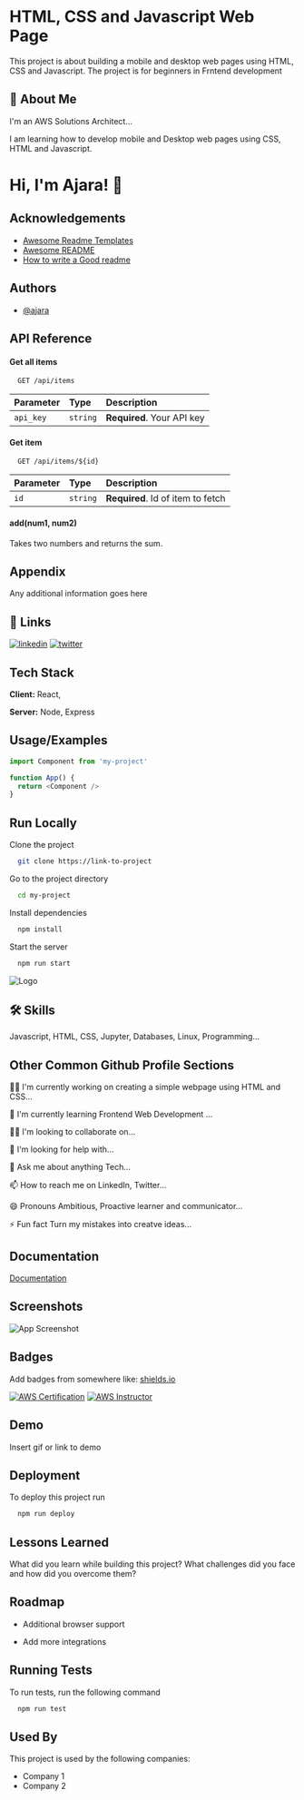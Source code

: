
# HTML, CSS and Javascript Web Page

This project is about building a mobile and desktop web pages using HTML, CSS and Javascript. The project is for beginners in Frntend development


## 🚀 About Me
I'm an AWS Solutions Architect...

I am learning how to develop mobile and Desktop web pages using CSS, HTML and Javascript.
# Hi, I'm Ajara! 👋


## Acknowledgements

 - [Awesome Readme Templates](https://awesomeopensource.com/project/elangosundar/awesome-README-templates)
 - [Awesome README](https://github.com/matiassingers/awesome-readme)
 - [How to write a Good readme](https://bulldogjob.com/news/449-how-to-write-a-good-readme-for-your-github-project)


## Authors

- [@ajara](https://github.com/aj-sys)


## API Reference

#### Get all items

```http
  GET /api/items
```

| Parameter | Type     | Description                |
| :-------- | :------- | :------------------------- |
| `api_key` | `string` | **Required**. Your API key |

#### Get item

```http
  GET /api/items/${id}
```

| Parameter | Type     | Description                       |
| :-------- | :------- | :-------------------------------- |
| `id`      | `string` | **Required**. Id of item to fetch |

#### add(num1, num2)

Takes two numbers and returns the sum.


## Appendix

Any additional information goes here


## 🔗 Links

[![linkedin](https://img.shields.io/badge/linkedin-0A66C2?style=for-the-badge&logo=linkedin&logoColor=white)](https://www.linkedin.com/)
[![twitter](https://img.shields.io/badge/twitter-1DA1F2?style=for-the-badge&logo=twitter&logoColor=white)](https://twitter.com/)


## Tech Stack

**Client:** React, 

**Server:** Node, Express


## Usage/Examples

```javascript
import Component from 'my-project'

function App() {
  return <Component />
}
```


## Run Locally

Clone the project

```bash
  git clone https://link-to-project
```

Go to the project directory

```bash
  cd my-project
```

Install dependencies

```bash
  npm install
```

Start the server

```bash
  npm run start
```


![Logo](https://dev-to-uploads.s3.amazonaws.com/uploads/articles/th5xamgrr6se0x5ro4g6.png)


## 🛠 Skills
Javascript, HTML, CSS, Jupyter, Databases, Linux, Programming...


## Other Common Github Profile Sections
👩‍💻 I'm currently working on creating a simple webpage using HTML and CSS...

🧠 I'm currently learning  Frontend Web Development ...

👯‍♀️ I'm looking to collaborate on...

🤔 I'm looking for help with...

💬 Ask me about anything Tech...

📫 How to reach me  on LinkedIn, Twitter...

😄 Pronouns Ambitious, Proactive learner and communicator...

⚡️ Fun fact Turn my mistakes into creatve ideas...


## Documentation

[Documentation](https://linktodocumentation)


## Screenshots

![App Screenshot](https://via.placeholder.com/468x300?text=App+Screenshot+Here)


## Badges

Add badges from somewhere like: [shields.io](https://shields.io/)

[![AWS Certification](https://images.credly.com/size/340x340/images/0e284c3f-5164-4b21-8660-0d84737941bc/image.png)](https://www.credly.com/badges/72765757-94a7-487c-8944-2bbbd560d148?source=linked_in_profile)
[![AWS Instructor](https://images.credly.com/size/340x340/images/e426d40e-8a6a-4f72-866e-2abfcfbde46b/image.png)](https://www.credly.com/badges/ff453ceb-0b7a-479e-9da7-281378e8e7cf/linked_in_profile)



## Demo

Insert gif or link to demo


## Deployment

To deploy this project run

```bash
  npm run deploy
```


## Lessons Learned

What did you learn while building this project? What challenges did you face and how did you overcome them?


## Roadmap

- Additional browser support

- Add more integrations


## Running Tests

To run tests, run the following command

```bash
  npm run test
```


## Used By

This project is used by the following companies:

- Company 1
- Company 2


